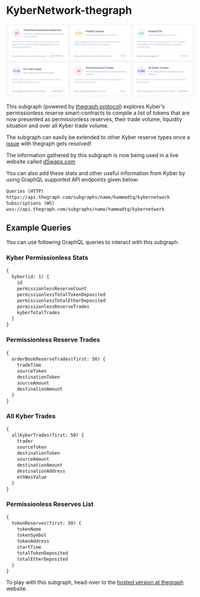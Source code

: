 # KyberNetwork-thegraph

![Screenshot](screenshot.png)

This subgraph (powered by [thegraph protocol](http://thegraph.com)) explores Kyber's permissionless reserve smart-contracts to compile a list of tokens that are now presented as permissionless reserves, their trade volume, liquidity situation and over all Kyber trade volume.

The subgraph can easily be extended to other Kyber reserve types once a [issue]( https://github.com/graphprotocol/support/issues/33) with thegraph gets resolved!

The information gathered by this subgraph is now being used in a live website called [dSwaps.com](http://dswaps.com)

You can also add these stats and other useful information from Kyber by using GraphQL supported API endpoints given below:

```
Queries (HTTP)
https://api.thegraph.com/subgraphs/name/hammadtq/kybernetwork
Subscriptions (WS)
wss://api.thegraph.com/subgraphs/name/hammadtq/kybernetwork
```
## Example Queries
You can use following GraphQL queries to interact with this subgraph.

### Kyber Permissionless Stats
```
{
  kyber(id: 1) {
    id
    permissionlessReserveCount
    permissionlessTotalTokenDeposited
    permissionlessTotalEtherDeposited
    permissionlessReserveTrades
    kyberTotalTrades
  }
}
```

### Permissionless Reserve Trades
```
{
  orderBookReserveTrades(first: 50) {
    tradeTime
    sourceToken
    destinationToken
    sourceAmount
    destinationAmount
  }
}
```

### All Kyber Trades
```
{
  allKyberTrades(first: 50) {
    trader
    sourceToken
    destinationToken
    sourceAmount
    destinationAmount
    destinationAddress
    ethWeiValue
  }
}
```

### Permissionless Reserves List
```
{
  tokenReserves(first: 50) {
    tokenName
    tokenSymbol
    tokenAddress
    startTime
    totalTokenDeposited
    totalEtherDeposited
  }
}
```

To play with this subgraph, head-over to the [hosted version at thegraph](https://thegraph.com/explorer/subgraph/hammadtq/kybernetwork) website.
